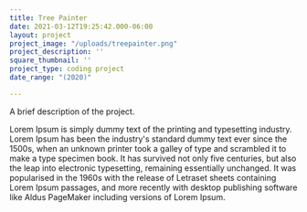 ```yaml
---
title: Tree Painter
date: 2021-03-12T19:25:42.000-06:00
layout: project
project_image: "/uploads/treepainter.png"
project_description: ''
square_thumbnail: ''
project_type: coding project
date_range: "(2020)"

---
```

A brief description of the project.

 <!--more--> 

 Lorem Ipsum is simply dummy text of the printing and typesetting industry. Lorem Ipsum has been the industry's standard dummy text ever since the 1500s, when an unknown printer took a galley of type and scrambled it to make a type specimen book. It has survived not only five centuries, but also the leap into electronic typesetting, remaining essentially unchanged. It was popularised in the 1960s with the release of Letraset sheets containing Lorem Ipsum passages, and more recently with desktop publishing software like Aldus PageMaker including versions of Lorem Ipsum.